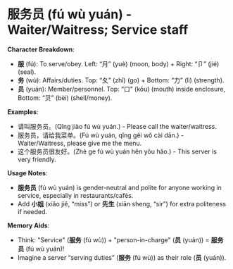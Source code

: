 # **服务员 (fú wù yuán) - Waiter/Waitress; Service staff**

**Character Breakdown**:  
- **服** (fú): To serve/obey. Left: “月” (yuè) (moon, body) + Right: “卩” (jié) (seal).  
- **务** (wù): Affairs/duties. Top: “夂” (zhǐ) (go) + Bottom: “力” (lì) (strength).  
- **员** (yuán): Member/personnel. Top: “口” (kǒu) (mouth) inside enclosure, Bottom: “贝” (bèi) (shell/money).

**Examples**:  
- 请叫服务员。(Qǐng jiào fú wù yuán.) - Please call the waiter/waitress.  
- 服务员，请给我菜单。(Fú wù yuán, qǐng gěi wǒ cài dān.) - Waiter/Waitress, please give me the menu.  
- 这个服务员很友好。(Zhè ge fú wù yuán hěn yǒu hǎo.) - This server is very friendly.

**Usage Notes**:  
- **服务员** (fú wù yuán) is gender-neutral and polite for anyone working in service, especially in restaurants/cafés.  
- Add **小姐** (xiǎo jiě, “miss”) or **先生** (xiān sheng, “sir”) for extra politeness if needed.

**Memory Aids**:  
- Think: "Service" (**服务** (fú wù)) + "person-in-charge" (**员** (yuán)) = **服务员** (fú wù yuán)!  
- Imagine a server “serving duties” (**服务** (fú wù)) as their role (**员** (yuán)).